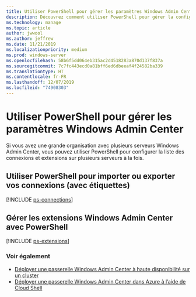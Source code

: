```yaml
---
title: Utiliser PowerShell pour gérer les paramètres Windows Admin Center
description: Découvrez comment utiliser PowerShell pour gérer la configuration et les paramètres Windows Admin Center.
ms.technology: manage
ms.topic: article
author: jwwool
ms.author: jeffrew
ms.date: 11/21/2019
ms.localizationpriority: medium
ms.prod: windows-server
ms.openlocfilehash: 58b6f5dd064eb315ac2d4518283a870d137f837a
ms.sourcegitcommit: 7c7fc443ecd0a81bff6ed6dbeeaf4f24582ba339
ms.translationtype: HT
ms.contentlocale: fr-FR
ms.lasthandoff: 12/07/2019
ms.locfileid: "74908303"
---
```

# <a name="use-powershell-to-manage-windows-admin-center-settings"></a>Utiliser PowerShell pour gérer les paramètres Windows Admin Center

Si vous avez une grande organisation avec plusieurs serveurs Windows Admin Center, vous pouvez utiliser PowerShell pour configurer la liste des connexions et extensions sur plusieurs serveurs à la fois.

## <a name="use-powershell-to-import-or-export-your-connections-with-tags"></a>Utiliser PowerShell pour importer ou exporter vos connexions (avec étiquettes)

[!INCLUDE [ps-connections](../includes/ps-connections.md)]

## <a name="manage-windows-admin-center-extensions-with-powershell"></a>Gérer les extensions Windows Admin Center avec PowerShell

[!INCLUDE [ps-extensions](../includes/ps-extensions.md)]

### <a name="see-also"></a>Voir également

* [Déployer une passerelle Windows Admin Center à haute disponibilité sur un cluster](../deploy/high-availability.md)
* [Déployer une passerelle Windows Admin Center dans Azure à l’aide de Cloud Shell](../azure/deploy-wac-in-azure.md)
